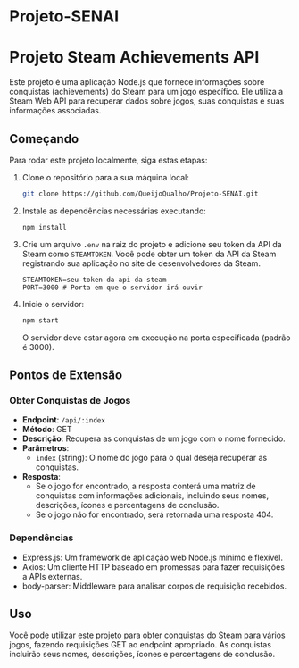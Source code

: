 # Projeto-SENAI

# Projeto Steam Achievements API

Este projeto é uma aplicação Node.js que fornece informações sobre conquistas (achievements) do Steam para um jogo específico. Ele utiliza a Steam Web API para recuperar dados sobre jogos, suas conquistas e suas informações associadas.

## Começando

Para rodar este projeto localmente, siga estas etapas:

1. Clone o repositório para a sua máquina local:

   ```bash
   git clone https://github.com/QueijoQualho/Projeto-SENAI.git
   ```

2. Instale as dependências necessárias executando:

   ```bash
   npm install
   ```

3. Crie um arquivo `.env` na raiz do projeto e adicione seu token da API da Steam como `STEAMTOKEN`. Você pode obter um token da API da Steam registrando sua aplicação no site de desenvolvedores da Steam.

   ```
   STEAMTOKEN=seu-token-da-api-da-steam
   PORT=3000 # Porta em que o servidor irá ouvir
   ```

4. Inicie o servidor:

   ```bash
   npm start
   ```

   O servidor deve estar agora em execução na porta especificada (padrão é 3000).

## Pontos de Extensão

### Obter Conquistas de Jogos

- **Endpoint**: `/api/:index`
- **Método**: GET
- **Descrição**: Recupera as conquistas de um jogo com o nome fornecido.
- **Parâmetros**:
  - `index` (string): O nome do jogo para o qual deseja recuperar as conquistas.
- **Resposta**:
  - Se o jogo for encontrado, a resposta conterá uma matriz de conquistas com informações adicionais, incluindo seus nomes, descrições, ícones e percentagens de conclusão.
  - Se o jogo não for encontrado, será retornada uma resposta 404.

### Dependências

- Express.js: Um framework de aplicação web Node.js mínimo e flexível.
- Axios: Um cliente HTTP baseado em promessas para fazer requisições a APIs externas.
- body-parser: Middleware para analisar corpos de requisição recebidos.

## Uso

Você pode utilizar este projeto para obter conquistas do Steam para vários jogos, fazendo requisições GET ao endpoint apropriado. As conquistas incluirão seus nomes, descrições, ícones e percentagens de conclusão.
```
